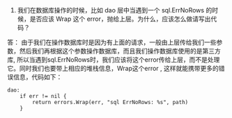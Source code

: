 1. 我们在数据库操作的时候，比如 dao 层中当遇到一个 sql.ErrNoRows 的时候，是否应该 Wrap 这个 error，抛给上层。为什么，应该怎么做请写出代码？

答： 由于我们在操作数据库时是因为有上面的请求，一般由上层传给我们一些参数，然后我们再根据这个参数操作数据库，而且我们操作数据库使用的是第三方库, 所以当遇到sql.ErrNoRows时，我们应该将这个error传给上层，而不是处理它。同时我们也要带上相应的堆栈信息，Wrap这个error , 这样就能携带更多的错误信息，代码如下：

```
dao: 
    if err != nil {
        return errors.Wrap(err, "sql ErrNoRows: %s", path)
    }
    
```
